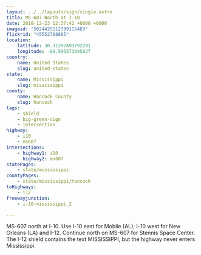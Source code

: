 ```yaml
---
layout: ../../layouts/sign/single.astro
title: MS-607 North at I-10
date: 2018-12-23 12:37:42 +0000 +0000
imageid: "5024425112799115483"
flickrid: "45552788865"
location:
    latitude: 30.31392493792201
    longitude: -89.595573045827
country:
    name: United States
    slug: united-states
state:
    name: Mississippi
    slug: mississippi
county:
    name: Hancock County
    slug: hancock
tags:
    - shield
    - big-green-sign
    - intersection
highway:
    - i10
    - ms607
intersections:
    - highway1: i10
      highway2: ms607
statePages:
    - state/mississippi
countyPages:
    - state/mississippi/hancock
toHighways:
    - i12
freewayjunction:
    - i-10-mississippi_2

---
```

MS-607 north at I-10.  Use I-10 east for Mobile (AL); I-10 west for New Orleans (LA) and I-12.  Continue north on MS-607 for Stennis Space Center.  The I-12 shield contains the text MISSISSIPPI, but the highway never enters Mississippi.